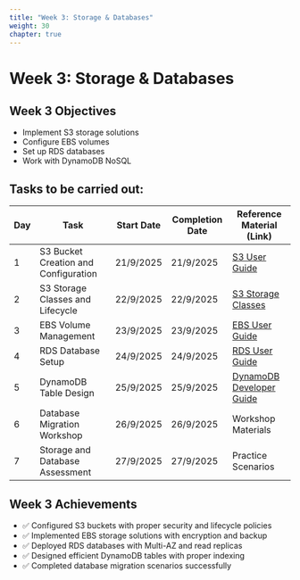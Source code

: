 ```yaml
---
title: "Week 3: Storage & Databases"
weight: 30
chapter: true
---
```


# Week 3: Storage & Databases

## Week 3 Objectives
- Implement S3 storage solutions
- Configure EBS volumes
- Set up RDS databases
- Work with DynamoDB NoSQL

## Tasks to be carried out:

| Day | Task | Start Date | Completion Date | Reference Material (Link) |
|-----|------|------------|-----------------|---------------------------|
| 1 | S3 Bucket Creation and Configuration | 21/9/2025 | 21/9/2025 | [S3 User Guide](https://docs.aws.amazon.com/s3/) |
| 2 | S3 Storage Classes and Lifecycle | 22/9/2025 | 22/9/2025 | [S3 Storage Classes](https://aws.amazon.com/s3/storage-classes/) |
| 3 | EBS Volume Management | 23/9/2025 | 23/9/2025 | [EBS User Guide](https://docs.aws.amazon.com/ebs/) |
| 4 | RDS Database Setup | 24/9/2025 | 24/9/2025 | [RDS User Guide](https://docs.aws.amazon.com/rds/) |
| 5 | DynamoDB Table Design | 25/9/2025 | 25/9/2025 | [DynamoDB Developer Guide](https://docs.aws.amazon.com/dynamodb/) |
| 6 | Database Migration Workshop | 26/9/2025 | 26/9/2025 | Workshop Materials |
| 7 | Storage and Database Assessment | 27/9/2025 | 27/9/2025 | Practice Scenarios |

## Week 3 Achievements
- ✅ Configured S3 buckets with proper security and lifecycle policies
- ✅ Implemented EBS storage solutions with encryption and backup
- ✅ Deployed RDS databases with Multi-AZ and read replicas
- ✅ Designed efficient DynamoDB tables with proper indexing
- ✅ Completed database migration scenarios successfully